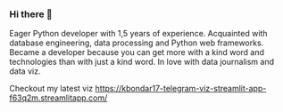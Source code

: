 ### Hi there 👋

Eager Python developer with 1,5 years of experience. Acquainted with database engineering, data processing and Python web
frameworks. Became a developer because you can get more with a kind word and technologies than with just a kind
word. In love with data journalism and data viz.

Checkout my latest viz https://kbondar17-telegram-viz-streamlit-app-f63q2m.streamlitapp.com/


